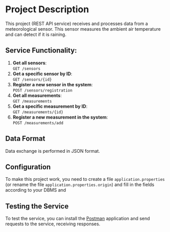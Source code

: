 # Project Description

This project (REST API service) receives and processes data from a meteorological sensor. This sensor measures the ambient air temperature and can detect if it is raining.

## Service Functionality:

1. **Get all sensors**:  
   `GET /sensors`
2. **Get a specific sensor by ID**:  
   `GET /sensors/{id}`
3. **Register a new sensor in the system**:  
   `POST /sensors/registration`
4. **Get all measurements**:  
   `GET /measurements`
5. **Get a specific measurement by ID**:  
   `GET /measurements/{id}`
6. **Register a new measurement in the system**:  
   `POST /measurements/add`

## Data Format

Data exchange is performed in JSON format.

## Configuration

To make this project work, you need to create a file `application.properties` (or rename the file `application.properties.origin`) and fill in the fields according to your DBMS and

## Testing the Service

To test the service, you can install the [Postman](https://www.postman.com/) application and send requests to the service, receiving responses.
